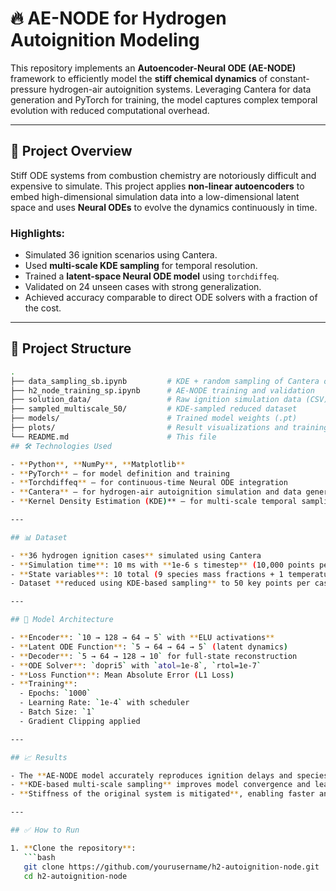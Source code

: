 # 🔥 AE-NODE for Hydrogen Autoignition Modeling

This repository implements an **Autoencoder-Neural ODE (AE-NODE)** framework to efficiently model the **stiff chemical dynamics** of constant-pressure hydrogen-air autoignition systems. Leveraging Cantera for data generation and PyTorch for training, the model captures complex temporal evolution with reduced computational overhead.

---

## 🚀 Project Overview

Stiff ODE systems from combustion chemistry are notoriously difficult and expensive to simulate. This project applies **non-linear autoencoders** to embed high-dimensional simulation data into a low-dimensional latent space and uses **Neural ODEs** to evolve the dynamics continuously in time.

### Highlights:
- Simulated 36 ignition scenarios using Cantera.
- Used **multi-scale KDE sampling** for temporal resolution.
- Trained a **latent-space Neural ODE model** using `torchdiffeq`.
- Validated on 24 unseen cases with strong generalization.
- Achieved accuracy comparable to direct ODE solvers with a fraction of the cost.

---

## 📁 Project Structure

```bash
.
├── data_sampling_sb.ipynb         # KDE + random sampling of Cantera output
├── h2_node_training_sp.ipynb      # AE-NODE training and validation
├── solution_data/                 # Raw ignition simulation data (CSV)
├── sampled_multiscale_50/         # KDE-sampled reduced dataset
├── models/                        # Trained model weights (.pt)
├── plots/                         # Result visualizations and training loss
└── README.md                      # This file
## 🛠️ Technologies Used

- **Python**, **NumPy**, **Matplotlib**
- **PyTorch** – for model definition and training
- **Torchdiffeq** – for continuous-time Neural ODE integration
- **Cantera** – for hydrogen-air autoignition simulation and data generation
- **Kernel Density Estimation (KDE)** – for multi-scale temporal sampling

---

## 📊 Dataset

- **36 hydrogen ignition cases** simulated using Cantera
- **Simulation time**: 10 ms with **1e-6 s timestep** (10,000 points per case)
- **State variables**: 10 total (9 species mass fractions + 1 temperature)
- Dataset **reduced using KDE-based sampling** to 50 key points per case

---

## 🧠 Model Architecture

- **Encoder**: `10 → 128 → 64 → 5` with **ELU activations**
- **Latent ODE Function**: `5 → 64 → 64 → 5` (latent dynamics)
- **Decoder**: `5 → 64 → 128 → 10` for full-state reconstruction
- **ODE Solver**: `dopri5` with `atol=1e-8`, `rtol=1e-7`
- **Loss Function**: Mean Absolute Error (L1 Loss)
- **Training**: 
  - Epochs: `1000`
  - Learning Rate: `1e-4` with scheduler
  - Batch Size: `1`
  - Gradient Clipping applied

---

## 📈 Results

- The **AE-NODE model accurately reproduces ignition delays and species evolution**
- **KDE-based multi-scale sampling** improves model convergence and learning efficiency
- **Stiffness of the original system is mitigated**, enabling faster and stable inference using explicit solvers

---

## ✅ How to Run

1. **Clone the repository**:
   ```bash
   git clone https://github.com/yourusername/h2-autoignition-node.git
   cd h2-autoignition-node
